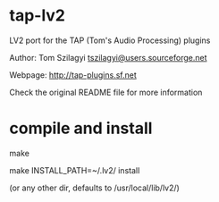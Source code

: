 tap-lv2
=======

LV2 port for the TAP (Tom's Audio Processing) plugins

Author: Tom Szilagyi <tszilagyi@users.sourceforge.net>

Webpage: http://tap-plugins.sf.net

Check the original README file for more information


compile and install
===================

make

make INSTALL_PATH=~/.lv2/ install

(or any other dir, defaults to /usr/local/lib/lv2/)